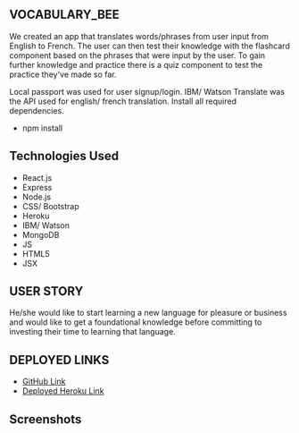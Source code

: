 ## VOCABULARY_BEE
We created an app that translates words/phrases from user input from English to French.  The user can then test their knowledge with the flashcard component based on the phrases that were input by the user. To gain further knowledge and practice there is a quiz component to test the practice they've made so far.

Local passport was used for user signup/login.  IBM/ Watson Translate was the API used for english/ french translation.  Install all required dependencies.
* npm install

## Technologies Used
* React.js
* Express
* Node.js
* CSS/ Bootstrap
* Heroku
* IBM/ Watson
* MongoDB
* JS
* HTML5
* JSX


## USER STORY
He/she would like to start learning a new language for pleasure or business and would like to get a foundational knowledge before committing to investing their time to learning that language.

## DEPLOYED LINKS

* [GitHub Link](https://github.com/abouelelas/Project-3)
* [Deployed Heroku Link](https://floating-earth-22602.herokuapp.com/)

## Screenshots

![]()
![]()

